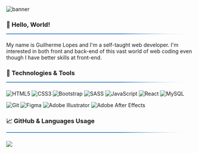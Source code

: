 ![banner](https://user-images.githubusercontent.com/86780871/175102663-a57eaee4-e652-4a92-8dc0-bbc6483a9fda.gif)

### 👋 Hello, World! <img src="spacer.png" alt="spacer" width="1500" height="2"/>
My name is Guilherme Lopes and I'm a self-taught web developer. I'm interested in both front and back-end of this vast world of web coding even though I have better skills at front-end. 

### 🔧 Technologies & Tools <img src="spacer.png" alt="spacer" width="1500" height="2"/>
![HTML5](https://img.shields.io/badge/html5-2D3136.svg?style=for-the-badge&logo=html5&logoColor=23E34F26)
![CSS3](https://img.shields.io/badge/css3-2D3136.svg?style=for-the-badge&logo=css3&logoColor=563D7C)
![Bootstrap](https://img.shields.io/badge/bootstrap-2D3136.svg?style=for-the-badge&logo=bootstrap&logoColor=23563D7C)
![SASS](https://img.shields.io/badge/SASS-2D3136.svg?style=for-the-badge&logo=SASS&logoColor=hotpink)
![JavaScript](https://img.shields.io/badge/javascript-2D3136.svg?style=for-the-badge&logo=javascript&logoColor=F7DF1E)
![React](https://img.shields.io/badge/React-2D3136?style=for-the-badge&logo=react&logoColor=61DAFB)
![MySQL](https://img.shields.io/badge/mysql-2D3136.svg?style=for-the-badge&logo=mysql&logoColor=5DA6DE)

![Git](https://img.shields.io/badge/GIT-2D3136.svg?style=for-the-badge&logo=git&logoColor=white)
![Figma](https://img.shields.io/badge/figma-2D3136.svg?style=for-the-badge&logo=figma&logoColor=white)
![Adobe Illustrator](https://img.shields.io/badge/adobe%20illustrator-2D3136.svg?style=for-the-badge&logo=adobe%20illustrator&logoColor=white)
![Adobe After Effects](https://img.shields.io/badge/Adobe%20After%20Effects-2D3136.svg?style=for-the-badge&logo=Adobe%20After%20Effects&logoColor=white)
 
### &#x1f4c8; GitHub & Languages Usage <img src="spacer.png" alt="spacer" width="1500" height="2"/>
<a href="https://github.com/guilhermxlopes/github-readme-stats"><img align="center" src="https://github-readme-stats.vercel.app/api/top-langs/?username=guilhermxlopes&layout=compact&bg_color=2D3136&text_color=FFFFFF&&hide_border=true&border_radius=0&hide_title=true&custom_title=Used Languages"/></a>
